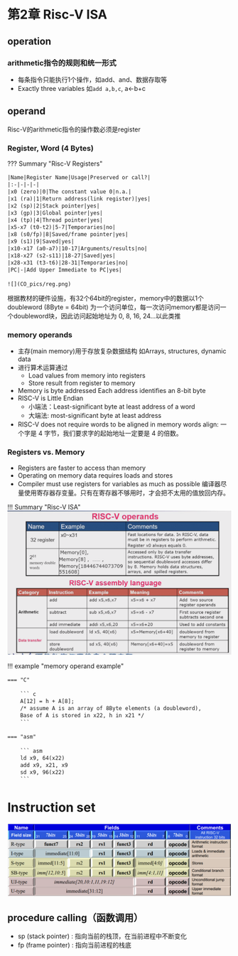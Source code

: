 # 第2章 Risc-V ISA
## operation
### arithmetic指令的规则和统一形式
+ 每条指令只能执行1个操作，如add、and、数据存取等
+ Exactly three variables 如`add a,b,c`, a←b+c
## operand
Risc-V的arithmetic指令的操作数必须是register
### Register, Word (4 Bytes)
??? Summary "Risc-V Registers"

    |Name|Register Name|Usage|Preserved or call?|
    |:-|-|-|-|
    |x0 (zero)|0|The constant value 0|n.a.|
    |x1 (ra)|1|Return address(link register)|yes|
    |x2 (sp)|2|Stack pointer|yes|
    |x3 (gp)|3|Global pointer|yes|
    |x4 (tp)|4|Thread pointer|yes|
    |x5-x7 (t0-t2)|5-7|Temporaries|no|
    |x8 (s0/fp)|8|Saved/frame pointer|yes|
    |x9 (s1)|9|Saved|yes|
    |x10-x17 (a0-a7)|10-17|Arguments/results|no|
    |x18-x27 (s2-s11)|18-27|Saved|yes|
    |x28-x31 (t3-t6)|28-31|Temporaries|no|
    |PC|-|Add Upper Immediate to PC|yes|

    ![](CO_pics/reg.png)

根据教材的硬件设施，有32个64bit的register，memory中的数据以1个doubleword (8Byte = 64bit) 为一个访问单位，每一次访问memory都是访问一个doubleword块，因此访问起始地址为 0, 8, 16, 24...以此类推
### memory operands
+ 主存(main memory)用于存放复杂数据结构
如Arrays, structures, dynamic data
+ 进行算术运算通过
    + Load values from memory into registers
    + Store result from register to memory
+ Memory is byte addressed
Each address identifies an 8-bit byte
+ RISC-V is Little Endian
    + 小端法：Least-significant byte at least address of a word
    + 大端法: most-significant byte at least address
+ RISC-V does not require words to be aligned in memory
words align: 一个字是 4 字节，我们要求字的起始地址一定要是 4 的倍数。

### Registers vs. Memory
+ Registers are faster to access than memory
+ Operating on memory data requires loads and stores
+ Compiler must use registers for variables as much as possible
编译器尽量使用寄存器存变量。只有在寄存器不够用时，才会把不太用的值放回内存。

!!! Summary "Risc-V ISA"
    ![](CO_pics/ISA.png)

!!! example "memory operand example"

    === "C"
    
        ``` c
        A[12] = h + A[8];
        /* assume A is an array of 8Byte elements (a doubleword),
        Base of A is stored in x22, h in x21 */
        ```
    
    === "asm"
    
        ``` asm
        ld x9, 64(x22)
        add x9, x21, x9
        sd x9, 96(x22)
        ```

# Instruction set

![](CO_pics/riscv_inst.png)

## procedure calling（函数调用）
+ sp (stack pointer) : 指向当前的栈顶，在当前进程中不断变化
+ fp (frame pointer) : 指向当前进程的栈底